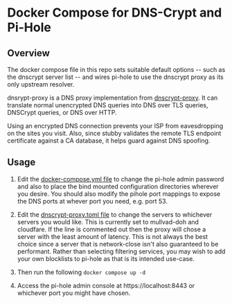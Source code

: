 # Docker Compose for DNS-Crypt and Pi-Hole 

## Overview
The docker compose file in this repo sets suitable default options -- such as the dnscrypt server list -- and wires pi-hole to use the dnscrypt proxy as its only upstream resolver.

dnsrypt-proxy is a DNS proxy implementation from [dnscrypt-proxy](https://github.com/DNSCrypt/dnscrypt-proxy). It can translate normal unencrypted DNS queries into DNS over TLS queries, DNSCrypt queries, or DNS over HTTP.

Using an encrypted DNS connection prevents your ISP from eavesdropping on the sites you visit. Also, since stubby validates the remote TLS endpoint certificate against a CA database, it helps guard against DNS spoofing. 

## Usage

1. Edit the [docker-compose.yml file](docker-compose.yml) to change the pi-hole admin password and also to place the bind mounted configuration directories wherever you desire. You should also modify the pihole port mappings to expose the DNS ports at whever port you need, e.g. port 53.

2. Edit the [dnscrypt-proxy.toml file](dnscrypt-config/dnscrypt-proxy.toml) to change the servers to whichever servers you would like. This is currently set to mullvad-doh and cloudfare. If the line is commented out then the proxy will chose a server with the least amount of latency. This is not always the best choice since a server that is network-close isn't also guaranteed to be performant. Rather than selecting filtering services, you may wish to add your own blocklists to pi-hole as that is its intended use-case.

3. Then run the following ```docker compose up -d```

4. Access the pi-hole admin console at https://localhost:8443 or whichever port you might have chosen.


